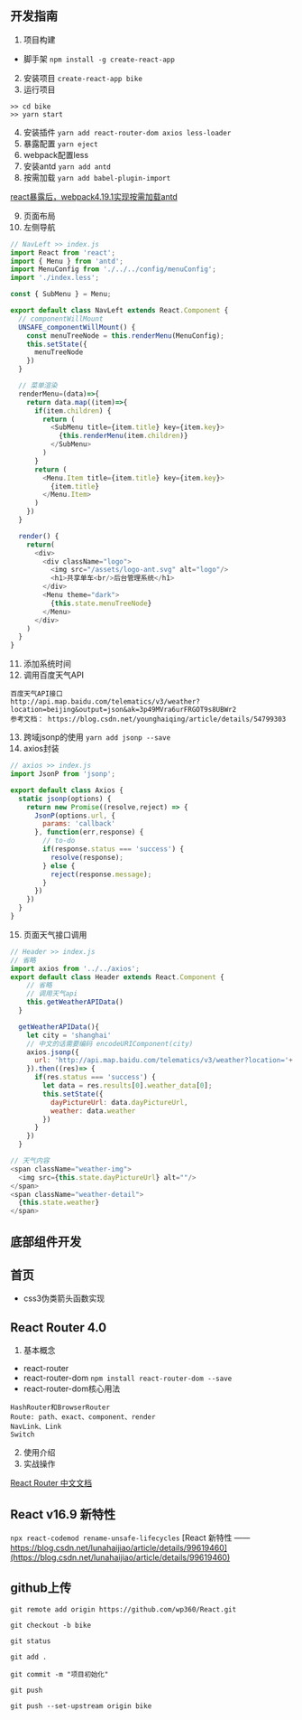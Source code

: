 ## 开发指南
1. 项目构建
* 脚手架
`npm install -g create-react-app`
2. 安装项目
`create-react-app bike`
3. 运行项目
```
>> cd bike
>> yarn start
```
4. 安装插件
`yarn add react-router-dom axios less-loader`
5. 暴露配置
`yarn eject`
6. webpack配置less
7. 安装antd
`yarn add antd`
8. 按需加载
`yarn add babel-plugin-import`

[react暴露后，webpack4.19.1实现按需加载antd](https://juejin.im/post/5c3964986fb9a049b41cb040)

9. 页面布局
10. 左侧导航
```js
// NavLeft >> index.js
import React from 'react';
import { Menu } from 'antd';
import MenuConfig from './../../config/menuConfig';
import './index.less';

const { SubMenu } = Menu;

export default class NavLeft extends React.Component {
  // componentWillMount
  UNSAFE_componentWillMount() {
    const menuTreeNode = this.renderMenu(MenuConfig);
    this.setState({
      menuTreeNode
    })
  }

  // 菜单渲染
  renderMenu=(data)=>{
    return data.map((item)=>{
      if(item.children) {
        return (
          <SubMenu title={item.title} key={item.key}>
            {this.renderMenu(item.children)}
          </SubMenu>
        )
      }
      return (
        <Menu.Item title={item.title} key={item.key}>
          {item.title}
        </Menu.Item>
      )
    })
  }

  render() {
    return(
      <div>
        <div className="logo">
          <img src="/assets/logo-ant.svg" alt="logo"/>
          <h1>共享单车<br/>后台管理系统</h1>
        </div>
        <Menu theme="dark">
          {this.state.menuTreeNode}
        </Menu>
      </div>
    )
  }
}

```
11. 添加系统时间
12. 调用百度天气API
```
百度天气API接口
http://api.map.baidu.com/telematics/v3/weather?location=beijing&output=json&ak=3p49MVra6urFRGOT9s8UBWr2
参考文档： https://blog.csdn.net/younghaiqing/article/details/54799303
```
13. 跨域jsonp的使用
`yarn add jsonp --save`
14. axios封装
```js
// axios >> index.js
import JsonP from 'jsonp';

export default class Axios {
  static jsonp(options) {
    return new Promise((resolve,reject) => {
      JsonP(options.url, {
        params: 'callback'
      }, function(err,response) {
        // to-do
        if(response.status === 'success') {
          resolve(response);
        } else {
          reject(response.message);
        }
      })
    })
  }
}

```
15. 页面天气接口调用
```js
// Header >> index.js
// 省略
import axios from '../../axios';
export default class Header extends React.Component {
    // 省略
    // 调用天气api
    this.getWeatherAPIData()
  }

  getWeatherAPIData(){
    let city = 'shanghai'
    // 中文的话需要编码 encodeURIComponent(city)
    axios.jsonp({
      url: 'http://api.map.baidu.com/telematics/v3/weather?location='+ city +'&output=json&ak=3p49MVra6urFRGOT9s8UBWr2'
    }).then((res)=> {
      if(res.status === 'success') {
        let data = res.results[0].weather_data[0];
        this.setState({
          dayPictureUrl: data.dayPictureUrl,
          weather: data.weather
        })
      }
    })
  }

// 天气内容
<span className="weather-img">
  <img src={this.state.dayPictureUrl} alt=""/>
</span>
<span className="weather-detail">
  {this.state.weather}
</span>

```
## 底部组件开发

## 首页
* css3伪类箭头函数实现

## React Router 4.0
1. 基本概念
* react-router
* react-router-dom
`npm install react-router-dom --save`
* react-router-dom核心用法
```
HashRouter和BrowserRouter
Route: path、exact、component、render
NavLink、Link
Switch
```
2. 使用介绍
3. 实战操作

[React Router 中文文档](http://react-guide.github.io/react-router-cn/index.html)

## React v16.9 新特性
`npx react-codemod rename-unsafe-lifecycles`
[React 新特性 —— https://blog.csdn.net/lunahaijiao/article/details/99619460](https://blog.csdn.net/lunahaijiao/article/details/99619460)

## github上传
```
git remote add origin https://github.com/wp360/React.git

git checkout -b bike

git status

git add .

git commit -m "项目初始化"

git push

git push --set-upstream origin bike
```
